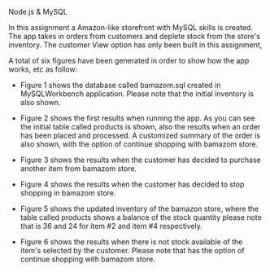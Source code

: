 Node.js & MySQL

In this assignment a Amazon-like storefront with MySQL skills is created. The app takes in orders from customers and 
deplete stock from the store's inventory. The customer View option has only been built in this assignment,

A total of six figures have been generated in order to show how the app works, etc as follow:

 - Figure 1 shows the database called bamazom.sql created in MySQLWorkbench application. Please note that the initial inventory is 
   also shown.
   
 - Figure 2 shows the first results when running the app. As you can see the initial table called products is shown, also the 
   results when an order has been placed and processed. A customized summary of the order is also shown, with the option of continue shopping with bamazom store.
   
 - Figure 3 shows the results when the customer has decided to purchase another item from bamazom store.
   
 - Figure 4 shows  the results when the customer has decided to stop shopping in bamazom store.
 
 - Figure 5 shows the updated inventory of the bamazon store, where the table called products shows a balance of the stock
   quantity please note that is 36 and 24 for item #2 and item #4 respectively.
   
 - Figure 6 shows the results when there is not stock available of the item's selected by the customer. Please note that 
   has the option of continue shopping with bamazom store.
   
   
